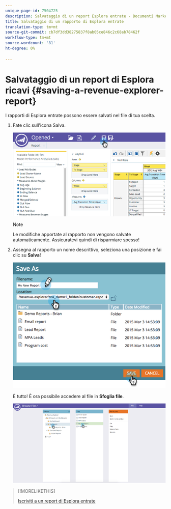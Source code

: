 ```yaml
---
unique-page-id: 7504725
description: Salvataggio di un report Esplora entrate - Documenti Marketo - Documentazione prodotto
title: Salvataggio di un rapporto di Esplora entrate
translation-type: tm+mt
source-git-commit: cb7df3dd38275837f8ab05ce846c2c68ab78462f
workflow-type: tm+mt
source-wordcount: '81'
ht-degree: 0%

---
```



# Salvataggio di un report di Esplora ricavi {#saving-a-revenue-explorer-report}

I rapporti di Esplora entrate possono essere salvati nel file di tua scelta.

1. Fate clic sull&#39;icona Salva.

   ![](assets/image2015-3-25-17-3a8-3a49.png)

   >[!NOTE]
   >
   >Le modifiche apportate al rapporto non vengono salvate automaticamente. Assicuratevi quindi di risparmiare spesso!

1. Assegna al rapporto un nome descrittivo, seleziona una posizione e fai clic su **Salva**!

   ![](assets/image2015-3-26-13-3a30-3a33.png)

   È tutto! È ora possibile accedere al file in **Sfoglia file**.

   ![](assets/image2015-3-27-11-3a32-3a51.png)

>[!MORELIKETHIS]
>
>[Iscriviti a un report di Esplora entrate](/help/marketo/product-docs/reporting/revenue-cycle-analytics/revenue-explorer/subscribe-to-a-revenue-explorer-report.md)
